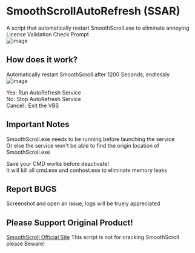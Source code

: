 # SmoothScrollAutoRefresh (SSAR)
A script that automatically restart SmoothScroll.exe to eliminate annoying License Validation Check Prompt\
![image](https://github.com/TatshSiow/SmoothScrollAutoRefresh/assets/100989709/d55e3615-bdf1-4aaf-b5f5-832f6722f534)


## How does it work?
Automatically restart SmoothScroll after 1200 Seconds, endlessly\
![image](https://github.com/TatshSiow/SmoothScrollAutoRefresh/assets/100989709/58cfd9f1-83b0-4ace-a6e7-3b64cf607ee4)

Yes: Run AutoRefresh Service\
No: Stop AutoRefresh Service\
Cancel : Exit the VBS

## Important Notes
SmoothScroll.exe needs to be running before launching the service\
Or else the service won't be able to find the origin location of SmoothScroll.exe

Save your CMD works before deactivate!\
It will kill all cmd.exe and conhost.exe to eliminate memory leaks

## Report BUGS
Screenshot and open an issue, logs will be truely appreciated

## Please Support Original Product!
[SmoothScroll Official Site](https://www.smoothscroll.net)
This script is not for cracking SmoothScroll\
please Beware!
